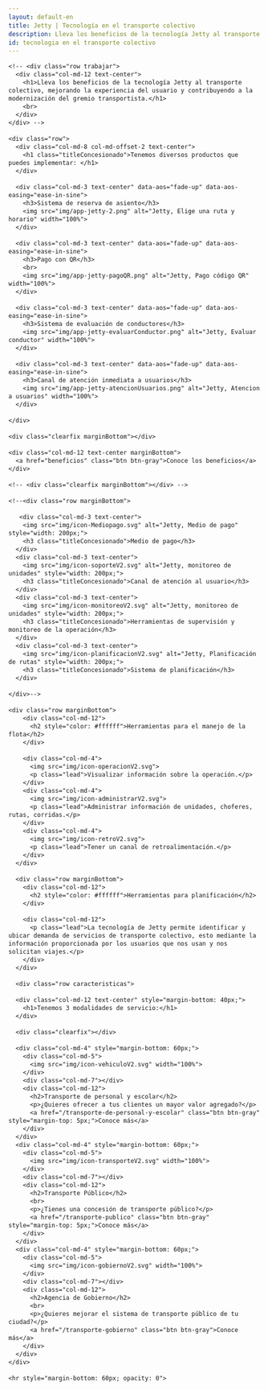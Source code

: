 ```yaml
---
layout: default-en
title: Jetty | Tecnología en el transporte colectivo
description: Lleva los beneficios de la tecnología Jetty al transporte colectivo.
id: tecnologia en el transporte colectivo
---
```


<div class="container-fluid gradient">
  <div class="container concesionado">

    <!-- <div class="row trabajar">
      <div class="col-md-12 text-center">
        <h1>Lleva los beneficios de la tecnología Jetty al transporte colectivo, mejorando la experiencia del usuario y contribuyendo a la modernización del gremio transportista.</h1>
        <br>
      </div>
    </div> -->

    <div class="row">
      <div class="col-md-8 col-md-offset-2 text-center">
        <h1 class="titleConcesionado">Tenemos diversos productos que puedes implementar: </h1>
      </div>

      <div class="col-md-3 text-center" data-aos="fade-up" data-aos-easing="ease-in-sine">
        <h3>Sistema de reserva de asiento</h3>
        <img src="img/app-jetty-2.png" alt="Jetty, Elige una ruta y horario" width="100%">
      </div>

      <div class="col-md-3 text-center" data-aos="fade-up" data-aos-easing="ease-in-sine">
        <h3>Pago con QR</h3>
        <br>
        <img src="img/app-jetty-pagoQR.png" alt="Jetty, Pago código QR" width="100%">
      </div>

      <div class="col-md-3 text-center" data-aos="fade-up" data-aos-easing="ease-in-sine">
        <h3>Sistema de evaluación de conductores</h3>
        <img src="img/app-jetty-evaluarConductor.png" alt="Jetty, Evaluar conductor" width="100%">
      </div>

      <div class="col-md-3 text-center" data-aos="fade-up" data-aos-easing="ease-in-sine">
        <h3>Canal de atención inmediata a usuarios</h3>
        <img src="img/app-jetty-atencionUsuarios.png" alt="Jetty, Atencion a usuarios" width="100%">
      </div>

    </div>

    <div class="clearfix marginBottom"></div>

    <div class="col-md-12 text-center marginBottom">
      <a href="beneficios" class="btn btn-gray">Conoce los beneficios</a>
    </div>

    <!-- <div class="clearfix marginBottom"></div> -->

    <!--<div class="row marginBottom">

       <div class="col-md-3 text-center">
        <img src="img/icon-Mediopago.svg" alt="Jetty, Medio de pago" style="width: 200px;">
        <h3 class="titleConcesionado">Medio de pago</h3>
      </div>
      <div class="col-md-3 text-center">
        <img src="img/icon-soporteV2.svg" alt="Jetty, monitoreo de unidades" style="width: 200px;">
        <h3 class="titleConcesionado">Canal de atención al usuario</h3>
      </div>
      <div class="col-md-3 text-center">
        <img src="img/icon-monitoreoV2.svg" alt="Jetty, monitoreo de unidades" style="width: 200px;">
        <h3 class="titleConcesionado">Herramientas de supervisión y monitoreo de la operación</h3>
      </div>
      <div class="col-md-3 text-center">
        <img src="img/icon-planificacionV2.svg" alt="Jetty, Planificación de rutas" style="width: 200px;">
        <h3 class="titleConcesionado">Sistema de planificación</h3>
      </div>

    </div>-->

    <div class="row marginBottom">
        <div class="col-md-12">
          <h2 style="color: #ffffff">Herramientas para el manejo de la flota</h2>
        </div>

        <div class="col-md-4">
          <img src="img/icon-operacionV2.svg">
          <p class="lead">Visualizar información sobre la operación.</p>
        </div>
        <div class="col-md-4">
          <img src="img/icon-administrarV2.svg">
          <p class="lead">Administrar información de unidades, choferes, rutas, corridas.</p>
        </div>
        <div class="col-md-4">
          <img src="img/icon-retroV2.svg">
          <p class="lead">Tener un canal de retroalimentación.</p>
        </div>
      </div>

      <div class="row marginBottom">
        <div class="col-md-12">
          <h2 style="color: #ffffff">Herramientas para planificación</h2>
        </div>

        <div class="col-md-12">
          <p class="lead">La tecnología de Jetty permite identificar y ubicar demanda de servicios de transporte colectivo, esto mediante la información proporcionada por los usuarios que nos usan y nos solicitan viajes.</p>
        </div>
      </div>

      <div class="row caracteristicas">

      <div class="col-md-12 text-center" style="margin-bottom: 40px;">
        <h1>Tenemos 3 modalidades de servicio:</h1>
      </div>

      <div class="clearfix"></div>

      <div class="col-md-4" style="margin-bottom: 60px;">
        <div class="col-md-5">
          <img src="img/icon-vehiculoV2.svg" width="100%">
        </div>
        <div class="col-md-7"></div>
        <div class="col-md-12">
          <h2>Transporte de personal y escolar</h2>
          <p>¿Quieres ofrecer a tus clientes un mayor valor agregado?</p>
          <a href="/transporte-de-personal-y-escolar" class="btn btn-gray" style="margin-top: 5px;">Conoce más</a>
        </div>
      </div>
      <div class="col-md-4" style="margin-bottom: 60px;">
        <div class="col-md-5">
          <img src="img/icon-transporteV2.svg" width="100%">
        </div>
        <div class="col-md-7"></div>
        <div class="col-md-12">
          <h2>Transporte Público</h2>
          <br>
          <p>¿Tienes una concesión de transporte público?</p>
          <a href="/transporte-publico" class="btn btn-gray" style="margin-top: 5px;">Conoce más</a>
        </div>
      </div>
      <div class="col-md-4" style="margin-bottom: 60px;">
        <div class="col-md-5">
          <img src="img/icon-gobiernoV2.svg" width="100%">
        </div>
        <div class="col-md-7"></div>
        <div class="col-md-12">
          <h2>Agencia de Gobierno</h2>
          <br>
          <p>¿Quieres mejorar el sistema de transporte público de tu ciudad?</p>
          <a href="/transporte-gobierno" class="btn btn-gray">Conoce más</a>
        </div>
      </div>
    </div>

    <hr style="margin-bottom: 60px; opacity: 0">

  </div>
</div>

